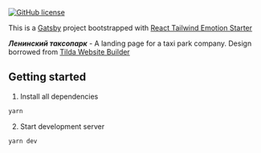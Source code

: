 [![GitHub license](https://img.shields.io/badge/license-MIT-blue.svg)](https://github.com/liketurbo/leninskiy-taksopark/blob/master/LICENSE)

This is a [Gatsby](https://www.gatsbyjs.com/) project bootstrapped with [React Tailwind Emotion Starter](https://github.com/muhajirdev/react-tailwind-emotion-starter)

_**Ленинский таксопарк**_ - A landing page for a taxi park company. Design borrowed from [Tilda Website Builder](https://tilda.cc/)

## Getting started

1. Install all dependencies
```sh
yarn
```

2. Start development server

```sh
yarn dev
```
